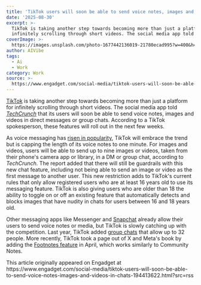 ```yaml
---
title: 'TikTok users will soon be able to send voice notes, images and videos in chats'
date: '2025-08-30'
excerpt: >-
  TikTok is taking another step towards becoming more than just a platform for
  infinitely scrolling through short videos. The social media app told Tech...
coverImage: >-
  https://images.unsplash.com/photo-1677442136019-21780ecad995?w=400&h=200&fit=crop&auto=format
author: AIVibe
tags:
  - Ai
  - Work
category: Work
source: >-
  https://www.engadget.com/social-media/tiktok-users-will-soon-be-able-to-send-voice-notes-images-and-videos-in-chats-194413622.html?src=rss
---
```

<p><a data-i13n="elm:context_link;elmt:doNotAffiliate;cpos:1;pos:1" class="no-affiliate-link" href="https://www.engadget.com/social-media/tiktoks-ban-deadline-is-coming-what-happens-next-162420478.html">TikTok</a> is taking another step towards becoming more than just a platform for infinitely scrolling through short videos. The social media app told <a data-i13n="elm:context_link;elmt:doNotAffiliate;cpos:2;pos:1" class="no-affiliate-link" href="https://techcrunch.com/2025/08/29/tiktok-now-lets-users-send-voice-notes-and-images-in-dms/"><em>TechCrunch</em></a> that its users will soon be able to send voice notes, images and videos in direct messages or group chats. According to a TikTok spokesperson, these features will roll out in the next few weeks.</p>
<p>As voice messaging has <a data-i13n="elm:context_link;elmt:doNotAffiliate;cpos:3;pos:1" class="no-affiliate-link" href="https://www.npr.org/2023/04/16/1170232936/voice-notes-messages-trend">risen in popularity</a>, TikTok will embrace the trend but is capping the length of its voice notes to one minute. For images and videos, users will be able to send up to nine images or videos, taken from their phone&#39;s camera app or library, in a DM or group chat, according to <em>TechCrunch.</em> The report added that there will still be guardrails with this new chat feature, including not being able to send an image or video as the first message to another user. This new restriction adds to TikTok&#39;s current rules that only allow registered users who are at least 16 years old to use its messaging feature. TikTok is also giving users who are older than 18 the ability to toggle on or off an existing feature that automatically detects and blocks images that have nudity in chats for users between 16 and 18 years old.</p>
<span id="end-legacy-contents"></span><p>Other messaging apps like Messenger and <a data-i13n="elm:context_link;elmt:doNotAffiliate;cpos:4;pos:1" class="no-affiliate-link" href="https://www.engadget.com/apps/snapchat-can-automatically-let-a-trusted-friend-know-you-got-home-safe-130010806.html">Snapchat</a> already allow their users to send voice notes or media, but TikTok is slowly catching up with the competition. Last year, TikTok added <a data-i13n="elm:context_link;elmt:doNotAffiliate;cpos:5;pos:1" class="no-affiliate-link" href="https://www.engadget.com/social-media/tiktok-is-finally-rolling-out-group-chats-for-up-to-32-people-180056720.html">group chats</a> that allow up to 32 people. More recently, TikTok took a page out of X and Meta&#39;s book by adding the  <a data-i13n="elm:context_link;elmt:doNotAffiliate;cpos:6;pos:1" class="no-affiliate-link" href="https://www.engadget.com/social-media/tiktok-is-adding-footnotes-its-take-on-community-notes-140040044.html">Footnotes feature</a> in April, which works similarly to Community Notes.</p>This article originally appeared on Engadget at https://www.engadget.com/social-media/tiktok-users-will-soon-be-able-to-send-voice-notes-images-and-videos-in-chats-194413622.html?src=rss
